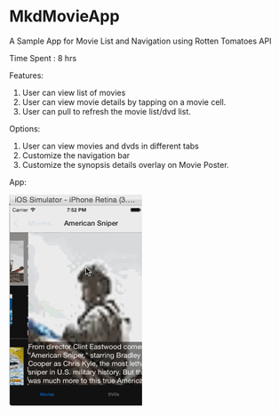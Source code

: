 # MkdMovieApp

A Sample App for Movie List and Navigation using Rotten Tomatoes API

Time Spent : 8 hrs

Features: 
1. User can view list of movies
2. User can view movie details by tapping on a movie cell.
3. User can pull to refresh the movie list/dvd list.

Options:
1. User can view movies and dvds in different tabs
2. Customize the navigation bar
3. Customize the synopsis details overlay on Movie Poster.

App:


![alt tag](https://raw.githubusercontent.com/vmkolli/MkdMovieApp/master/MovieAppDemo.gif)


